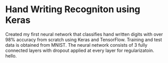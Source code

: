 # Hand Writing Recogniton using Keras
Created my first neural network that classifies hand written digits with over 98% accuracy from scratch using Keras and TensorFlow. 
Training and test data is obtained from MNIST.
The neural network consists of 3 fully connected layers with dropout applied at every layer for regularizatoin.
hello.